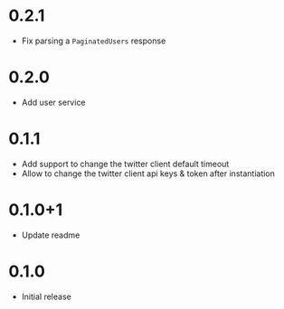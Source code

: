# 0.2.1

- Fix parsing a `PaginatedUsers` response

# 0.2.0

- Add user service

# 0.1.1

- Add support to change the twitter client default timeout
- Allow to change the twitter client api keys & token after instantiation

# 0.1.0+1

- Update readme

# 0.1.0

- Initial release
